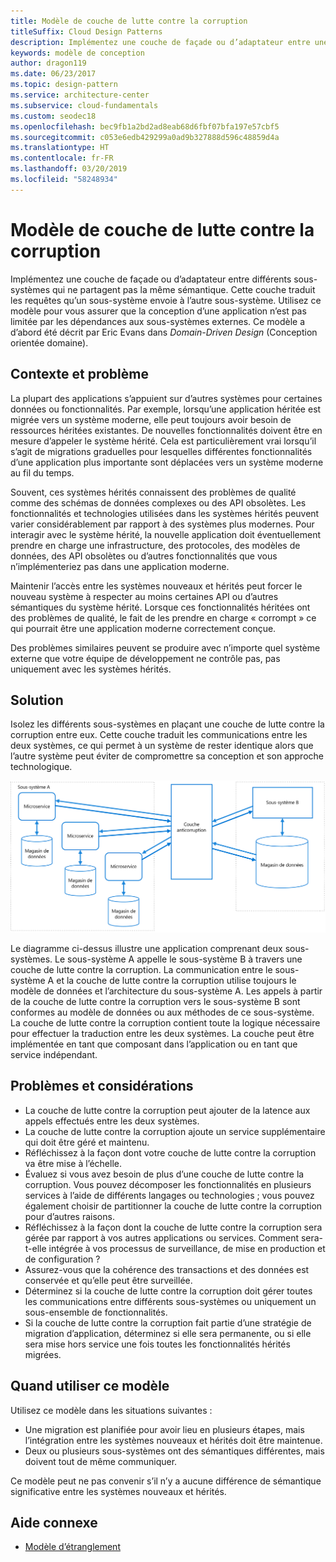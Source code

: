 ```yaml
---
title: Modèle de couche de lutte contre la corruption
titleSuffix: Cloud Design Patterns
description: Implémentez une couche de façade ou d’adaptateur entre une application moderne et un système hérité.
keywords: modèle de conception
author: dragon119
ms.date: 06/23/2017
ms.topic: design-pattern
ms.service: architecture-center
ms.subservice: cloud-fundamentals
ms.custom: seodec18
ms.openlocfilehash: bec9fb1a2bd2ad8eab68d6fbf07bfa197e57cbf5
ms.sourcegitcommit: c053e6edb429299a0ad9b327888d596c48859d4a
ms.translationtype: HT
ms.contentlocale: fr-FR
ms.lasthandoff: 03/20/2019
ms.locfileid: "58248934"
---
```

# <a name="anti-corruption-layer-pattern"></a>Modèle de couche de lutte contre la corruption

Implémentez une couche de façade ou d’adaptateur entre différents sous-systèmes qui ne partagent pas la même sémantique. Cette couche traduit les requêtes qu’un sous-système envoie à l’autre sous-système. Utilisez ce modèle pour vous assurer que la conception d’une application n’est pas limitée par les dépendances aux sous-systèmes externes. Ce modèle a d’abord été décrit par Eric Evans dans *Domain-Driven Design* (Conception orientée domaine).

## <a name="context-and-problem"></a>Contexte et problème

La plupart des applications s’appuient sur d’autres systèmes pour certaines données ou fonctionnalités. Par exemple, lorsqu’une application héritée est migrée vers un système moderne, elle peut toujours avoir besoin de ressources héritées existantes. De nouvelles fonctionnalités doivent être en mesure d’appeler le système hérité. Cela est particulièrement vrai lorsqu’il s’agit de migrations graduelles pour lesquelles différentes fonctionnalités d’une application plus importante sont déplacées vers un système moderne au fil du temps.

Souvent, ces systèmes hérités connaissent des problèmes de qualité comme des schémas de données complexes ou des API obsolètes. Les fonctionnalités et technologies utilisées dans les systèmes hérités peuvent varier considérablement par rapport à des systèmes plus modernes. Pour interagir avec le système hérité, la nouvelle application doit éventuellement prendre en charge une infrastructure, des protocoles, des modèles de données, des API obsolètes ou d’autres fonctionnalités que vous n’implémenteriez pas dans une application moderne.

Maintenir l’accès entre les systèmes nouveaux et hérités peut forcer le nouveau système à respecter au moins certaines API ou d’autres sémantiques du système hérité. Lorsque ces fonctionnalités héritées ont des problèmes de qualité, le fait de les prendre en charge « corrompt » ce qui pourrait être une application moderne correctement conçue.

Des problèmes similaires peuvent se produire avec n’importe quel système externe que votre équipe de développement ne contrôle pas, pas uniquement avec les systèmes hérités.

## <a name="solution"></a>Solution

Isolez les différents sous-systèmes en plaçant une couche de lutte contre la corruption entre eux. Cette couche traduit les communications entre les deux systèmes, ce qui permet à un système de rester identique alors que l’autre système peut éviter de compromettre sa conception et son approche technologique.

![Diagramme du modèle de couche anticorruption](./_images/anti-corruption-layer.png)

Le diagramme ci-dessus illustre une application comprenant deux sous-systèmes. Le sous-système A appelle le sous-système B à travers une couche de lutte contre la corruption. La communication entre le sous-système A et la couche de lutte contre la corruption utilise toujours le modèle de données et l’architecture du sous-système A. Les appels à partir de la couche de lutte contre la corruption vers le sous-système B sont conformes au modèle de données ou aux méthodes de ce sous-système. La couche de lutte contre la corruption contient toute la logique nécessaire pour effectuer la traduction entre les deux systèmes. La couche peut être implémentée en tant que composant dans l’application ou en tant que service indépendant.

## <a name="issues-and-considerations"></a>Problèmes et considérations

- La couche de lutte contre la corruption peut ajouter de la latence aux appels effectués entre les deux systèmes.
- La couche de lutte contre la corruption ajoute un service supplémentaire qui doit être géré et maintenu.
- Réfléchissez à la façon dont votre couche de lutte contre la corruption va être mise à l’échelle.
- Évaluez si vous avez besoin de plus d’une couche de lutte contre la corruption. Vous pouvez décomposer les fonctionnalités en plusieurs services à l’aide de différents langages ou technologies ; vous pouvez également choisir de partitionner la couche de lutte contre la corruption pour d’autres raisons.
- Réfléchissez à la façon dont la couche de lutte contre la corruption sera gérée par rapport à vos autres applications ou services. Comment sera-t-elle intégrée à vos processus de surveillance, de mise en production et de configuration ?
- Assurez-vous que la cohérence des transactions et des données est conservée et qu’elle peut être surveillée.
- Déterminez si la couche de lutte contre la corruption doit gérer toutes les communications entre différents sous-systèmes ou uniquement un sous-ensemble de fonctionnalités.
- Si la couche de lutte contre la corruption fait partie d’une stratégie de migration d’application, déterminez si elle sera permanente, ou si elle sera mise hors service une fois toutes les fonctionnalités hérités migrées.

## <a name="when-to-use-this-pattern"></a>Quand utiliser ce modèle

Utilisez ce modèle dans les situations suivantes :

- Une migration est planifiée pour avoir lieu en plusieurs étapes, mais l’intégration entre les systèmes nouveaux et hérités doit être maintenue.
- Deux ou plusieurs sous-systèmes ont des sémantiques différentes, mais doivent tout de même communiquer.

Ce modèle peut ne pas convenir s’il n’y a aucune différence de sémantique significative entre les systèmes nouveaux et hérités.

## <a name="related-guidance"></a>Aide connexe

- [Modèle d’étranglement](./strangler.md)
